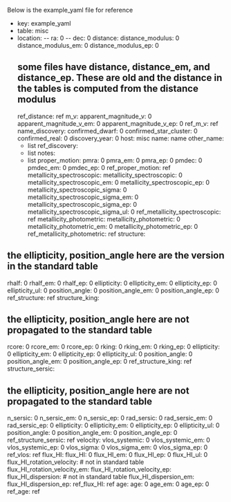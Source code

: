 
Below is the example_yaml file for reference

- key: example_yaml
- table: misc
- location:
-- ra: 0
-- dec: 0
distance:
  distance_modulus: 0
  distance_modulus_em: 0
  distance_modulus_ep: 0
  ## some files have distance, distance_em, and distance_ep.  These are old and the distance in the tables is computed from the distance modulus
  ref_distance: ref
m_v:
  apparent_magnitude_v: 0
  apparent_magnitude_v_em: 0
  apparent_magnitude_v_ep: 0
  ref_m_v: ref
name_discovery:
  confirmed_dwarf: 0
  confirmed_star_cluster: 0
  confirmed_real: 0
  discovery_year: 0
  host: misc
  name: name
  other_name:
  - list
  ref_discovery:
  - list
notes:
  - list
proper_motion:
  pmra: 0
  pmra_em: 0
  pmra_ep: 0
  pmdec: 0
  pmdec_em: 0
  pmdec_ep: 0
  ref_proper_motion: ref
metallicity_spectroscopic:
  metallicity_spectroscopic: 0
  metallicity_spectroscopic_em: 0
  metallicity_spectroscopic_ep: 0
  metallicity_spectroscopic_sigma: 0
  metallicity_spectroscopic_sigma_em: 0
  metallicity_spectroscopic_sigma_ep: 0
  metallicity_spectroscopic_sigma_ul: 0
  ref_metallicity_spectroscopic: ref
metallicity_photometric:
  metallicity_photometric: 0
  metallicity_photometric_em: 0
  metallicity_photometric_ep: 0
  ref_metallicity_photometric: ref
structure:
## the ellipticity, position_angle here are the version in the standard table
  rhalf: 0
  rhalf_em: 0
  rhalf_ep: 0
  ellipticity: 0
  ellipticity_em: 0
  ellipticity_ep: 0
  ellipticity_ul: 0
  position_angle: 0
  position_angle_em: 0
  position_angle_ep: 0
  ref_structure: ref
structure_king:
## the ellipticity, position_angle here are not propagated to the standard table
  rcore: 0
  rcore_em: 0
  rcore_ep: 0
  rking: 0
  rking_em: 0
  rking_ep: 0
  ellipticity: 0
  ellipticity_em: 0
  ellipticity_ep: 0
  ellipticity_ul: 0
  position_angle: 0
  position_angle_em: 0
  position_angle_ep: 0
  ref_structure_king: ref
structure_sersic:
## the ellipticity, position_angle here are not propagated to the standard table
  n_sersic: 0
  n_sersic_em: 0
  n_sersic_ep: 0
  rad_sersic: 0
  rad_sersic_em: 0
  rad_sersic_ep: 0
  ellipticity: 0
  ellipticity_em: 0
  ellipticity_ep: 0
  ellipticity_ul: 0
  position_angle: 0
  position_angle_em: 0
  position_angle_ep: 0
  ref_structure_sersic: ref
velocity:
  vlos_systemic: 0
  vlos_systemic_em: 0
  vlos_systemic_ep: 0
  vlos_sigma: 0
  vlos_sigma_em: 0
  vlos_sigma_ep: 0
  ref_vlos: ref 
flux_HI:
  flux_HI:  0
  flux_HI_em: 0
  flux_HI_ep: 0
  flux_HI_ul: 0
  flux_HI_rotation_velocity: # not in standard table
  flux_HI_rotation_velocity_em: 
  flux_HI_rotation_velocity_ep: 
  flux_HI_dispersion: # not in standard table
  flux_HI_dispersion_em: 
  flux_HI_dispersion_ep: 
  ref_flux_HI: ref
age:
  age: 0
  age_em: 0
  age_ep: 0
  ref_age: ref
